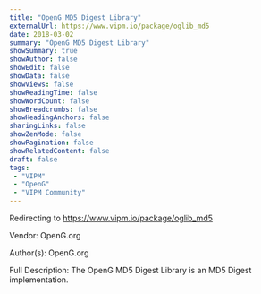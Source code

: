 ```yaml
---
title: "OpenG MD5 Digest Library"
externalUrl: https://www.vipm.io/package/oglib_md5
date: 2018-03-02
summary: "OpenG MD5 Digest Library"
showSummary: true
showAuthor: false
showEdit: false
showData: false
showViews: false
showReadingTime: false
showWordCount: false
showBreadcrumbs: false
showHeadingAnchors: false
sharingLinks: false
showZenMode: false
showPagination: false
showRelatedContent: false
draft: false
tags:
 - "VIPM"
 - "OpenG"
 - "VIPM Community"
---
```


Redirecting to https://www.vipm.io/package/oglib_md5

Vendor: OpenG.org

Author(s): OpenG.org
 
Full Description:
The OpenG MD5 Digest Library is an MD5 Digest implementation.